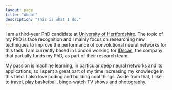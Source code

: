 ```yaml
---
layout: page
title: "About"
description: "This is what I do."
---
```


I am a third-year PhD candidate at [University of Hertfordshire](http://www.herts.ac.uk/). The topic of my PhD is face recognition and I mainly focus on researching new techniques to improve the performance of convolutional neural networks for this task. I am currently based in London working for [IDscan](https://www.idscan.com/), the company that partially funds my PhD, as part of their research team.

My passion is machine learning, in particular deep neural networks and its applications, so I spent a great part of my time increasing my knowledge in this field. I also love coding and building cool things. Aside from that, I like to travel, play basketball, binge-watch TV shows and photography.
